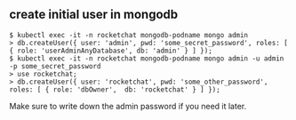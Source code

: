 ## create initial user in mongodb
```shell
$ kubectl exec -it -n rocketchat mongodb-podname mongo admin
> db.createUser({ user: 'admin', pwd: 'some_secret_password', roles: [ { role: 'userAdminAnyDatabase', db: 'admin' } ] });
$ kubectl exec -it -n rocketchat mongodb-podname mongo admin -u admin -p some_secret_password
> use rocketchat;
> db.createUser({ user: 'rocketchat', pwd: 'some_other_password', roles: [ { role: 'dbOwner',  db: 'rocketchat' } ] });
```

Make sure to write down the admin password if you need it later.
